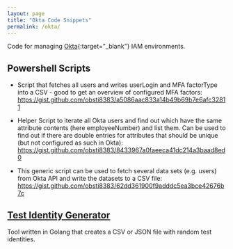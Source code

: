 ```yaml
---
layout: page
title: "Okta Code Snippets"
permalink: /okta/
---
```


Code for managing [Okta](https://www.okta.com){:target="_blank"} IAM environments.

## Powershell Scripts

* Script that fetches all users and writes userLogin and MFA factorType into a CSV - good to get an overview of configured MFA factors: <https://gist.github.com/obsti8383/a5086aac833a14b49b69b7e6afc32811>
 
* Helper Script to iterate all Okta users and find out which have the same attribute contents (here employeeNumber) and list them. Can be used to find out if there are double entries for attributes that should be unique (but not configured as such in Okta): <https://gist.github.com/obsti8383/8433967a0faeeca41dc214a3baad8ed0>

* This generic script can be used to fetch several data sets (e.g. users) from Okta API and write the datasets to a CSV file: <https://gist.github.com/obsti8383/62dd361900f9adddc5ea3bce42676b7c>

## [Test Identity Generator](https://github.com/obsti8383/TestIdentityGenerator)

Tool written in Golang that creates a CSV or JSON file with random test identities.

